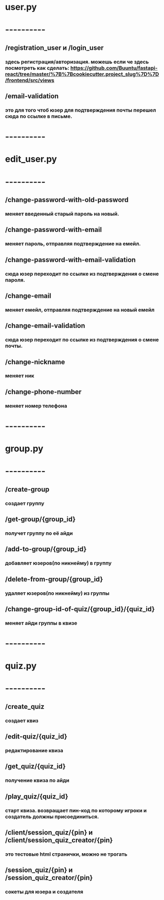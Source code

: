 # user.py
# ----------

## /registration_user и /login_user 
### здесь регистрация/авторизация. можешь если че здесь посмотреть как сделать: https://github.com/Buuntu/fastapi-react/tree/master/%7B%7Bcookiecutter.project_slug%7D%7D/frontend/src/views

## /email-validation
### это для того чтоб юзер для подтверждения почты перешел сюда по ссылке в письме.

# ----------
# edit_user.py
# ----------

## /change-password-with-old-password
### меняет введенный старый пароль на новый.

## /change-password-with-email
### меняет пароль, отправляя подтверждение на емейл.

## /change-password-with-email-validation
### сюда юзер переходит по ссылке из подтверждения о смене пароля.

## /change-email
### меняет емейл, отправляя подтверждение на новый емейл

## /change-email-validation
### сюда юзер переходит по ссылке из подтверждения о смене почты.

## /change-nickname
### меняет ник

## /change-phone-number
### меняет номер телефона

# ----------
# group.py
# ----------

## /create-group
### создает группу

## /get-group/{group_id}
### получет группу по её айди

## /add-to-group/{group_id}
### добавляет юзеров(по никнейму) в группу

## /delete-from-group/{group_id}
### удаляет юзеров(по никнейму) из группы

## /change-group-id-of-quiz/{group_id}/{quiz_id}
### меняет айди группы в квизе

# ----------
# quiz.py
# ----------

## /create_quiz
### создает квиз

## /edit-quiz/{quiz_id}
### редактирование квиза

## /get_quiz/{quiz_id}
### получение квиза по айди

## /play_quiz/{quiz_id}
### старт квиза. возвращает пин-код по которому игроки и создатель должны присоединиться.

## /client/session_quiz/{pin} и /client/session_quiz_creator/{pin}
### это тестовые html странички, можно не трогать

## /session_quiz/{pin} и /session_quiz_creator/{pin}
### сокеты для юзера и создателя

